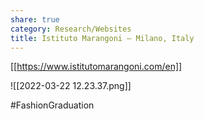 ```yaml
---
share: true
category: Research/Websites
title: Istituto Marangoni – Milano, Italy
---
```


[[https://www.istitutomarangoni.com/en]]

![[2022-03-22 12.23.37.png]]

#FashionGraduation